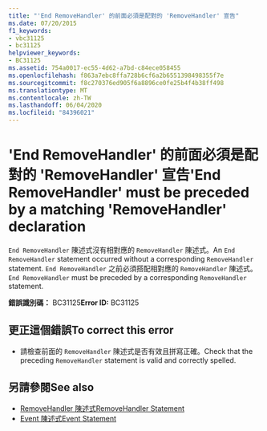 ```yaml
---
title: "'End RemoveHandler' 的前面必須是配對的 'RemoveHandler' 宣告"
ms.date: 07/20/2015
f1_keywords:
- vbc31125
- bc31125
helpviewer_keywords:
- BC31125
ms.assetid: 754a0017-ec55-4d62-a7bd-c84ece058455
ms.openlocfilehash: f863a7ebc8ffa728b6cf6a2b6551398498355f7e
ms.sourcegitcommit: f8c270376ed905f6a8896ce0fe25b4f4b38ff498
ms.translationtype: MT
ms.contentlocale: zh-TW
ms.lasthandoff: 06/04/2020
ms.locfileid: "84396021"
---
```

# <a name="end-removehandler-must-be-preceded-by-a-matching-removehandler-declaration"></a><span data-ttu-id="1c94f-102">'End RemoveHandler' 的前面必須是配對的 'RemoveHandler' 宣告</span><span class="sxs-lookup"><span data-stu-id="1c94f-102">'End RemoveHandler' must be preceded by a matching 'RemoveHandler' declaration</span></span>
<span data-ttu-id="1c94f-103">`End RemoveHandler` 陳述式沒有相對應的 `RemoveHandler` 陳述式。</span><span class="sxs-lookup"><span data-stu-id="1c94f-103">An `End RemoveHandler` statement occurred without a corresponding `RemoveHandler` statement.</span></span> <span data-ttu-id="1c94f-104">`End RemoveHandler` 之前必須搭配相對應的 `RemoveHandler` 陳述式。</span><span class="sxs-lookup"><span data-stu-id="1c94f-104">`End RemoveHandler` must be preceded by a corresponding `RemoveHandler` statement.</span></span>  
  
 <span data-ttu-id="1c94f-105">**錯誤識別碼：** BC31125</span><span class="sxs-lookup"><span data-stu-id="1c94f-105">**Error ID:** BC31125</span></span>  
  
## <a name="to-correct-this-error"></a><span data-ttu-id="1c94f-106">更正這個錯誤</span><span class="sxs-lookup"><span data-stu-id="1c94f-106">To correct this error</span></span>  
  
- <span data-ttu-id="1c94f-107">請檢查前面的 `RemoveHandler` 陳述式是否有效且拼寫正確。</span><span class="sxs-lookup"><span data-stu-id="1c94f-107">Check that the preceding `RemoveHandler` statement is valid and correctly spelled.</span></span>  
  
## <a name="see-also"></a><span data-ttu-id="1c94f-108">另請參閱</span><span class="sxs-lookup"><span data-stu-id="1c94f-108">See also</span></span>

- [<span data-ttu-id="1c94f-109">RemoveHandler 陳述式</span><span class="sxs-lookup"><span data-stu-id="1c94f-109">RemoveHandler Statement</span></span>](../language-reference/statements/removehandler-statement.md)
- [<span data-ttu-id="1c94f-110">Event 陳述式</span><span class="sxs-lookup"><span data-stu-id="1c94f-110">Event Statement</span></span>](../language-reference/statements/event-statement.md)
